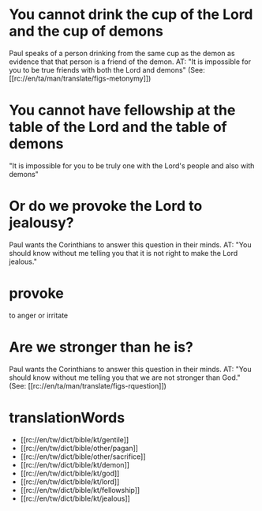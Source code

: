 # You cannot drink the cup of the Lord and the cup of demons

Paul speaks of a person drinking from the same cup as the demon as evidence that that person is a friend of the demon. AT: "It is impossible for you to be true friends with both the Lord and demons" (See: [[rc://en/ta/man/translate/figs-metonymy]])

# You cannot have fellowship at the table of the Lord and the table of demons

"It is impossible for you to be truly one with the Lord's people and also with demons"

# Or do we provoke the Lord to jealousy?

Paul wants the Corinthians to answer this question in their minds. AT: "You should know without me telling you that it is not right to make the Lord jealous."

# provoke

to anger or irritate

# Are we stronger than he is?

Paul wants the Corinthians to answer this question in their minds. AT: "You should know without me telling you that we are not stronger than God." (See: [[rc://en/ta/man/translate/figs-rquestion]])

# translationWords

* [[rc://en/tw/dict/bible/kt/gentile]]
* [[rc://en/tw/dict/bible/other/pagan]]
* [[rc://en/tw/dict/bible/other/sacrifice]]
* [[rc://en/tw/dict/bible/kt/demon]]
* [[rc://en/tw/dict/bible/kt/god]]
* [[rc://en/tw/dict/bible/kt/lord]]
* [[rc://en/tw/dict/bible/kt/fellowship]]
* [[rc://en/tw/dict/bible/kt/jealous]]